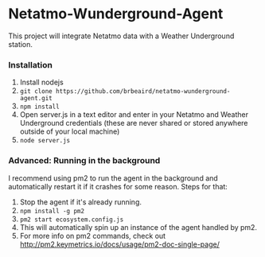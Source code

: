 # Netatmo-Wunderground-Agent

This project will integrate Netatmo data with a Weather Underground station.

### Installation

1. Install nodejs
2. `git clone https://github.com/brbeaird/netatmo-wunderground-agent.git`
3. `npm install`
4. Open server.js in a text editor and enter in your Netatmo and Weather Underground credentials (these are never shared or stored anywhere outside of your local machine)
5. `node server.js`

### Advanced: Running in the background
I recommend using pm2 to run the agent in the background and automatically restart it if it crashes for some reason. Steps for that:

1. Stop the agent if it's already running.
2. `npm install -g pm2`
3. `pm2 start ecosystem.config.js`
4. This will automatically spin up an instance of the agent handled by pm2.
5. For more info on pm2 commands, check out http://pm2.keymetrics.io/docs/usage/pm2-doc-single-page/
